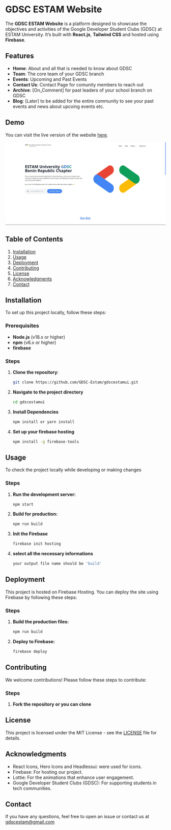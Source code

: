 # GDSC ESTAM Website

The **GDSC ESTAM Website** is a platform designed to showcase the objectives and activities of the Google Developer Student Clubs (GDSC) at ESTAM University. It’s built with **React.js**, **Tailwind CSS** and hosted using **Firebase**.

## Features

- **Home**: About and all that is needed to know about GDSC
- **Team**: The core team of your GDSC branch
- **Events**: Upcoming and Past Events
- **Contact Us**: Contact Page for comunity members to reach out
- **Archive**: [On_Comment] for past leaders of your school branch on GDSC
- **Blog**: [Later] to be added for the entire community to see your past events and news about upcoing events etc.

## Demo

You can visit the live version of the website [here](https://gdscestam.web.app/).

![GDSC ESTAM](./src/Assets/gdscestamscreenshot.webp)

## Table of Contents

1. [Installation](#installation)
2. [Usage](#usage)
3. [Deployment](#deployment)
4. [Contributing](#contributing)
5. [License](#license)
6. [Acknowledgments](#acknowledgments)
6. [Contact](#contact)

## Installation

To set up this project locally, follow these steps:

### Prerequisites

- **Node.js** (v18.x or higher)
- **npm** (v6.x or higher)
- **firebase**

### Steps

1. **Clone the repository**:
   ```bash
   git clone https://github.com/GDSC-Estam/gdscestamui.git

2. **Navigate to the project directory**
    ```bash
    cd gdscestamui

3. **Install Dependencies**
    ```bash
    npm install or yarn install

4. **Set up your firebase hosting**
    ```bash
    npm install -g firebase-tools


## Usage

To check the project locally while developing or making changes

### Steps

1. **Run the development server:**
    ```bash 
    npm start

2. **Build for production:**
    ```bash
    npm run build

3. **Init the Firebase**
    ```bash
    firebase init hosting

4. **select all the necessary informations**
    ```bash
    your output file name should be 'build'


## Deployment

This project is hosted on Firebase Hosting. You can deploy the site using Firebase by following these steps:

### Steps

1. **Build the production files:**
    ```bash 
    npm run build

2. **Deploy to Firebase:**
    ```bash
    firebase deploy


## Contributing

We welcome contributions! Please follow these steps to contribute:

### Steps

1. **Fork the repository or you can clone**

## License

This project is licensed under the MIT License - see the [LICENSE](./LICENSE) file for details.



## Acknowledgments

- React Icons, Hero Icons and Headlessui: were used for icons.
- Firebase: For hosting our project.
- Lottie: For the animations that enhance user engagement.
- Google Developer Student Clubs (GDSC): For supporting students in tech communities.


## Contact

If you have any questions, feel free to open an issue or contact us at gdscestam@gmail.com
